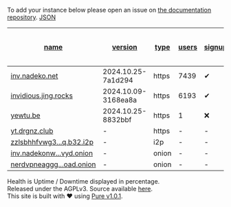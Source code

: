 To add your instance below please open an issue on [the documentation repository](https://github.com/iv-org/documentation/). [JSON](https://invidious.tiekoetter.com/instances.json?pretty=1&sort_by=type,users)

| [name](https://invidious.tiekoetter.com/?sort_by=name) | [version](https://invidious.tiekoetter.com/?sort_by=version) | [type](https://invidious.tiekoetter.com/?sort_by=type) | [users](https://invidious.tiekoetter.com/?sort_by=users) | [signup](https://invidious.tiekoetter.com/?sort_by=signup) | [location](https://invidious.tiekoetter.com/?sort_by=location) | [healthUptime / Downtime displayed in percentage](https://invidious.tiekoetter.com/?sort_by=health) | [cors](https://invidious.tiekoetter.com/?sort_by=cors) | [api](https://invidious.tiekoetter.com/?sort_by=api) |
| --- | --- | --- | --- | --- | --- | --- | --- | --- |
| [inv.nadeko.net](https://inv.nadeko.net/) | 2024.10.25-7a1d294 | https | 7439 | ✔   | 🇨🇱 CL | [97.644](https://updown.io/sesu) | ❌   | ✔   |
| [invidious.jing.rocks](https://invidious.jing.rocks/) | 2024.10.09-3168ea8a | https | 6193 | ✔   | 🇯🇵 JP | [98.964](https://updown.io/cfds) | ✔   | ✔   |
| [yewtu.be](https://yewtu.be/) | 2024.10.25-8832bbf | https | 1   | ❌   | 🇩🇪 DE | [99.043](https://updown.io/0h16) | ❌   | ❌   |
| [yt.drgnz.club](https://yt.drgnz.club/) | \-  | https | \-  | \-  | 🇨🇿 CZ | [72.38](https://updown.io/gqfo) | \-  | \-  |
| [zzlsbhhfvwg3...q.b32.i2p](http://zzlsbhhfvwg3oh36tcvx4r7n6jrw7zibvyvfxqlodcwn3mfrvzuq.b32.i2p/) | \-  | i2p | \-  | \-  | 🇨🇱 CL | [\-](https://updown.io/p/resvf) | \-  | \-  |
| [inv.nadekonw...vyd.onion](http://inv.nadekonw7plitnjuawu6ytjsl7jlglk2t6pyq6eftptmiv3dvqndwvyd.onion/) | \-  | onion | \-  | \-  | 🇨🇱 CL | [\-](https://updown.io/p/resvf) | \-  | \-  |
| [nerdvpneaggg...oad.onion](http://nerdvpneaggggfdiurknszkbmhvjndks5z5k3g5yp4nhphflh3n3boad.onion/) | \-  | onion | \-  | \-  | 🇺🇦 UA | [\-](https://updown.io/p/resvf) | \-  | \-  |

Health is Uptime / Downtime displayed in percentage.  
Released under the AGPLv3. Source available [here](https://github.com/iv-org/instances.invidio.us).  
This site is built with ❤️ using [Pure v1.0.1](https://purecss.io/).